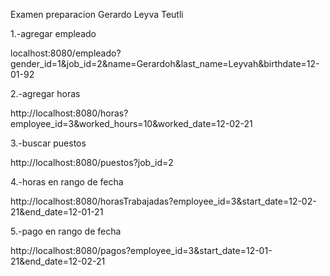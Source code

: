 Examen preparacion Gerardo Leyva Teutli

1.-agregar empleado

localhost:8080/empleado?gender_id=1&job_id=2&name=Gerardoh&last_name=Leyvah&birthdate=12-01-92

2.-agregar horas

http://localhost:8080/horas?employee_id=3&worked_hours=10&worked_date=12-02-21

3.-buscar puestos

http://localhost:8080/puestos?job_id=2

4.-horas en rango de fecha

http://localhost:8080/horasTrabajadas?employee_id=3&start_date=12-02-21&end_date=12-01-21

5.-pago en rango de fecha

http://localhost:8080/pagos?employee_id=3&start_date=12-01-21&end_date=12-02-21
